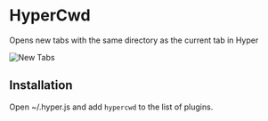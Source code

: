 # HyperCwd

Opens new tabs with the same directory as the current tab in Hyper

![New Tabs](https://raw.githubusercontent.com/hharnisc/hypercwd/master/newTabs.gif)

## Installation

Open ~/.hyper.js and add `hypercwd` to the list of plugins.

